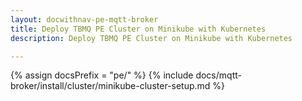 ```yaml
---
layout: docwithnav-pe-mqtt-broker
title: Deploy TBMQ PE Cluster on Minikube with Kubernetes
description: Deploy TBMQ PE Cluster on Minikube with Kubernetes

---
```


{% assign docsPrefix = "pe/" %}
{% include docs/mqtt-broker/install/cluster/minikube-cluster-setup.md %}
